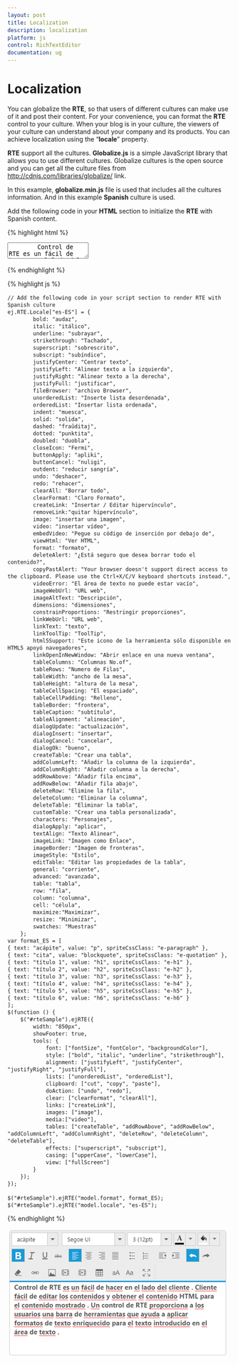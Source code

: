 ```yaml
---
layout: post
title: Localization
description: localization
platform: js
control: RichTextEditor
documentation: ug
---
```


# Localization

You can globalize the **RTE**, so that users of different cultures can make use of it and post their content. For your convenience, you can format the **RTE** control to your culture. When your blog is in your culture, the viewers of your culture can understand about your company and its products. You can achieve localization using the “**locale**” property. 

**RTE** support all the cultures. **Globalize.js** is a simple JavaScript library that allows you to use different cultures. Globalize cultures is the open source and you can get all the culture files from http://cdnjs.com/libraries/globalize/ link. 

In this example, **globalize.min.js** file is used that includes all the cultures information. And in this example **Spanish** culture is used. 

Add the following code in your **HTML** section to initialize the **RTE** with Spanish content.

{% highlight html %}

<div class="rte">
    <textarea id="rteSample">
        Control de RTE es un fácil de hacer en el lado del cliente .
        Cliente fácil de editar los contenidos y obtener el contenido HTML para el contenido mostrado .
        Un control de RTE proporciona a los usuarios una barra de herramientas que ayuda a aplicar formatos
        de texto enriquecido para el texto introducido en el área de texto .
    </textarea>
</div>

{% endhighlight %}

{% highlight js %}

    // Add the following code in your script section to render RTE with Spanish culture
    ej.RTE.Locale["es-ES"] = {
            bold: "audaz",
            italic: "itálico",
            underline: "subrayar",
            strikethrough: "Tachado",
            superscript: "sobrescrito",
            subscript: "subíndice",
            justifyCenter: "Centrar texto",
            justifyLeft: "Alinear texto a la izquierda",
            justifyRight: "Alinear texto a la derecha",
            justifyFull: "justificar",
            fileBrowser: "archivo Browser",
            unorderedList: "Inserte lista desordenada",
            orderedList: "Insertar lista ordenada",
            indent: "muesca",
            solid: "solida",
            dashed: "fraŭditaj",
            dotted: "punktita",
            doubled: "duobla",
            closeIcon: "Fermi",
            buttonApply: "apliki",
            buttonCancel: "nuligi",
            outdent: "reducir sangría",
            undo: "deshacer",
            redo: "rehacer",
            clearAll: "Borrar todo",
            clearFormat: "Claro Formato",
            createLink: "Insertar / Editar hipervínculo",
			removeLink:"quitar hipervínculo",
            image: "insertar una imagen",
            video: "insertar vídeo",
            embedVideo: "Pegue su código de inserción por debajo de",
            viewHtml: "Ver HTML",
            format: "formato",
            deleteAlert: "¿Está seguro que desea borrar todo el contenido?",
            copyPastAlert: "Your browser doesn't support direct access to the clipboard. Please use the Ctrl+X/C/V keyboard shortcuts instead.",
            videoError: "El área de texto no puede estar vacío",
            imageWebUrl: "URL web",
            imageAltText: "Descripción",
            dimensions: "dimensiones",
            constrainProportions: "Restringir proporciones",
            linkWebUrl: "URL web",
            linkText: "texto",
            linkToolTip: "ToolTip",
            html5Support: "Este icono de la herramienta sólo disponible en HTML5 apoyó navegadores",
            linkOpenInNewWindow: "Abrir enlace en una nueva ventana",
            tableColumns: "Columnas No.of",
            tableRows: "Numero de Filas",
            tableWidth: "ancho de la mesa",
            tableHeight: "altura de la mesa",
            tableCellSpacing: "El espaciado",
            tableCellPadding: "Relleno",
            tableBorder: "frontera",
            tableCaption: "subtítulo",
            tableAlignment: "alineación",
            dialogUpdate: "actualización",
            dialogInsert: "insertar",
            dialogCancel: "cancelar",
            dialogOk: "bueno",
            createTable: "Crear una tabla",
            addColumnLeft: "Añadir la columna de la izquierda",
            addColumnRight: "Añadir columna a la derecha",
            addRowAbove: "Añadir fila encima",
            addRowBelow: "Añadir fila abajo",
            deleteRow: "Elimine la fila",
            deleteColumn: "Eliminar la columna",
            deleteTable: "Eliminar la tabla",
            customTable: "Crear una tabla personalizada",
            characters: "Personajes",
            dialogApply: "aplicar",
            textAlign: "Texto Alinear",
            imageLink: "Imagen como Enlace",
            imageBorder: "Imagen de fronteras",
            imageStyle: "Estilo",
            editTable: "Editar las propiedades de la tabla",
            general: "corriente",
            advanced: "avanzada",
            table: "tabla",
            row: "fila",
            column: "columna",
            cell: "célula",
			maximize:"Maximizar",
		    resize: "Minimizar",
			swatches: "Muestras"
        };
    var format_ES = [
    { text: "acápite", value: "p", spriteCssClass: "e-paragraph" },
    { text: "cita", value: "blockquote", spriteCssClass: "e-quotation" },
    { text: "título 1", value: "h1", spriteCssClass: "e-h1" },
    { text: "título 2", value: "h2", spriteCssClass: "e-h2" },
    { text: "título 3", value: "h3", spriteCssClass: "e-h3" },
    { text: "título 4", value: "h4", spriteCssClass: "e-h4" },
    { text: "título 5", value: "h5", spriteCssClass: "e-h5" },
    { text: "título 6", value: "h6", spriteCssClass: "e-h6" }
    ];
    $(function () {
        $("#rteSample").ejRTE({
            width: "850px",
            showFooter: true,
            tools: {
                font: ["fontSize", "fontColor", "backgroundColor"],
                style: ["bold", "italic", "underline", "strikethrough"],
                alignment: ["justifyLeft", "justifyCenter", "justifyRight", "justifyFull"],
                lists: ["unorderedList", "orderedList"],
                clipboard: ["cut", "copy", "paste"],
                doAction: ["undo", "redo"],
                clear: ["clearFormat", "clearAll"],
                links: ["createLink"],
                images: ["image"],
                media:["video"],
                tables: ["createTable", "addRowAbove", "addRowBelow", "addColumnLeft", "addColumnRight", "deleteRow", "deleteColumn", "deleteTable"],
                effects: ["superscript", "subscript"],
                casing: ["upperCase", "lowerCase"],
                view: ["fullScreen"]                
            }
        });
    });

    $("#rteSample").ejRTE("model.format", format_ES);
    $("#rteSample").ejRTE("model.locale", "es-ES");

{% endhighlight %}


![](Localization_images/Localization_img1.png)


